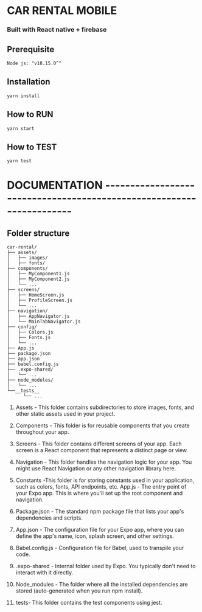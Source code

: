 # CAR RENTAL MOBILE

### Built with React native + firebase

## Prerequisite

`Node js: "v18.15.0^"`

## Installation

`yarn install`

## How to RUN

`yarn start`

## How to TEST

`yarn test`

# DOCUMENTATION ---------------------------------------------------------------------

## Folder structure

```
car-rental/
├── assets/
│   ├── images/
│   ├── fonts/
├── components/
│   ├── MyComponent1.js
│   ├── MyComponent2.js
│   └── ...
├── screens/
│   ├── HomeScreen.js
│   ├── ProfileScreen.js
│   └── ...
├── navigation/
│   ├── AppNavigator.js
│   └── MainTabNavigator.js
├── config/
│   ├── Colors.js
│   ├── Fonts.js
│   └── ...
├── App.js
├── package.json
├── app.json
├── babel.config.js
├── .expo-shared/
│   └── ...
├── node_modules/
│   └── ...
└──__tests__
      └── ...
```

1. Assets - This folder contains subdirectories to store images, fonts, and other static assets used in your project.

2. Components - This folder is for reusable components that you create throughout your app.

3. Screens - This folder contains different screens of your app. Each screen is a React component that represents a distinct page or view.

4. Navigation - This folder handles the navigation logic for your app. You might use React Navigation or any other navigation library here.

5. Constants -This folder is for storing constants used in your application, such as colors, fonts, API endpoints, etc.
   App.js - The entry point of your Expo app. This is where you'll set up the root component and navigation.

6. Package.json - The standard npm package file that lists your app's dependencies and scripts.

7. App.json - The configuration file for your Expo app, where you can define the app's name, icon, splash screen, and other settings.

8. Babel.config.js - Configuration file for Babel, used to transpile your code.

9. .expo-shared - Internal folder used by Expo. You typically don't need to interact with it directly.

10. Node_modules - The folder where all the installed dependencies are stored (auto-generated when you run npm install).

11. tests- This folder contains the test components using jest.
